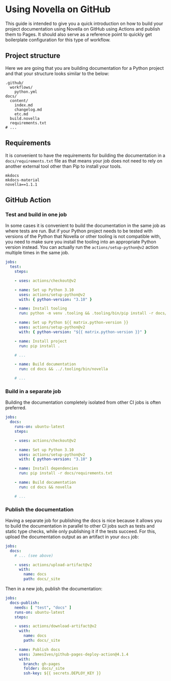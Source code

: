 # Using Novella on GitHub

This guide is intended to give you a quick introduction on how to build your project documentation using Novella on
GitHub using Actions and publish them to Pages. It should also serve as a reference point to quickly get boilerplate
configuration for this type of workflow.

## Project structure

Here we are going that you are building documentation for a Python project and that your structure looks
similar to the below:

    .github/
      workflows/
        python.yml
    docs/
      content/
        index.md
        changelog.md
        etc.md
      build.novella
      requirements.txt
    # ...

## Requirements

It is convenient to have the requirements for building the documentation in a `docs/requirements.txt` file as that
means your job does not need to rely on another external tool other than Pip to install your tools.

```title="docs/requirements.txt"
mkdocs
mkdocs-material
novella==1.1.1
```

## GitHub Action

### Test and build in one job

In some cases it is convenient to build the documentation in the same job as where tests are run. But if your
Python project needs to be tested with versions of the Python that Novella or other tooling is not compatible
with, you need to make sure you install the tooling into an appropriate Python version instead. You can actually
run the `actions/setup-python@v2` action multiple times in the same job.

```yaml
jobs:
  test:
    steps:

    - uses: actions/checkout@v2

    - name: Set up Python 3.10
      uses: actions/setup-python@v2
      with: { python-version: "3.10" }

    - name: Install tooling
      run: python -m venv .tooling && .tooling/bin/pip install -r docs/requirements.txt

    - name: Set up Python ${{ matrix.python-version }}
      uses: actions/setup-python@v2
      with: { python-version: "${{ matrix.python-version }}" }

    - name: Install project
      run: pip install .

    # ...

    - name: Build documentation
      run: cd docs && ../.tooling/bin/novella

    # ...
```

### Build in a separate job

Building the documentation completely isolated from other CI jobs is often preferred.

```yaml
jobs:
  docs:
    runs-on: ubuntu-latest
    steps:

    - uses: actions/checkout@v2

    - name: Set up Python 3.10
      uses: actions/setup-python@v2
      with: { python-version: "3.10" }

    - name: Install dependencies
      run: pip install -r docs/requirements.txt

    - name: Build documentation
      run: cd docs && novella

    # ...
```

### Publish the documentation

Having a separate job for publishing the docs is nice because it allows you to build the documentation in parallel
to other CI jobs such as tests and static type checks, while only publishing it if the tests succeed. For this, upload
the documentation output as an artifact in your `docs` job:

```yaml
jobs:
  docs:
    # ... (see above)

    - uses: actions/upload-artifact@v2
      with:
        name: docs
        path: docs/_site
```

Then in a new job, publish the documentation:

```yaml
jobs:
  docs-publish:
    needs: [ "test", "docs" ]
    runs-on: ubuntu-latest
    steps:

    - uses: actions/download-artifact@v2
      with:
        name: docs
        path: docs/_site

    - name: Publish docs
      uses: JamesIves/github-pages-deploy-action@4.1.4
      with:
        branch: gh-pages
        folder: docs/_site
        ssh-key: ${{ secrets.DEPLOY_KEY }}
```
